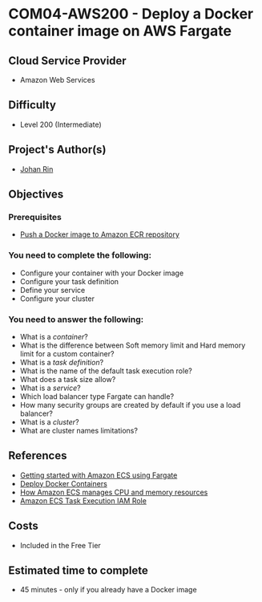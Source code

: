 # COM04-AWS200 - Deploy a Docker container image on AWS Fargate

## Cloud Service Provider

- Amazon Web Services

## Difficulty

- Level 200 (Intermediate)

## Project's Author(s)

- [Johan Rin](https://twitter.com/johanrin)

## Objectives

### Prerequisites

- [Push a Docker image to Amazon ECR repository](./COM04-AWS100.md)

### You need to complete the following:

- Configure your container with your Docker image
- Configure your task definition
- Define your service
- Configure your cluster

### You need to answer the following:

- What is a _container_?
- What is the difference between Soft memory limit and Hard memory limit for a custom container?
- What is a _task definition_?
- What is the name of the default task execution role?
- What does a task size allow?
- What is a _service_?
- Which load balancer type Fargate can handle?
- How many security groups are created by default if you use a load balancer?
- What is a _cluster_?
- What are cluster names limitations?

## References

- [Getting started with Amazon ECS using Fargate](https://docs.aws.amazon.com/AmazonECS/latest/developerguide/getting-started-fargate.html)
- [Deploy Docker Containers](https://aws.amazon.com/getting-started/hands-on/deploy-docker-containers/)
- [How Amazon ECS manages CPU and memory resources](https://aws.amazon.com/blogs/containers/how-amazon-ecs-manages-cpu-and-memory-resources/)
- [Amazon ECS Task Execution IAM Role](https://docs.aws.amazon.com/AmazonECS/latest/developerguide/task_execution_IAM_role.html)

## Costs

- Included in the Free Tier

## Estimated time to complete

- 45 minutes - only if you already have a Docker image
